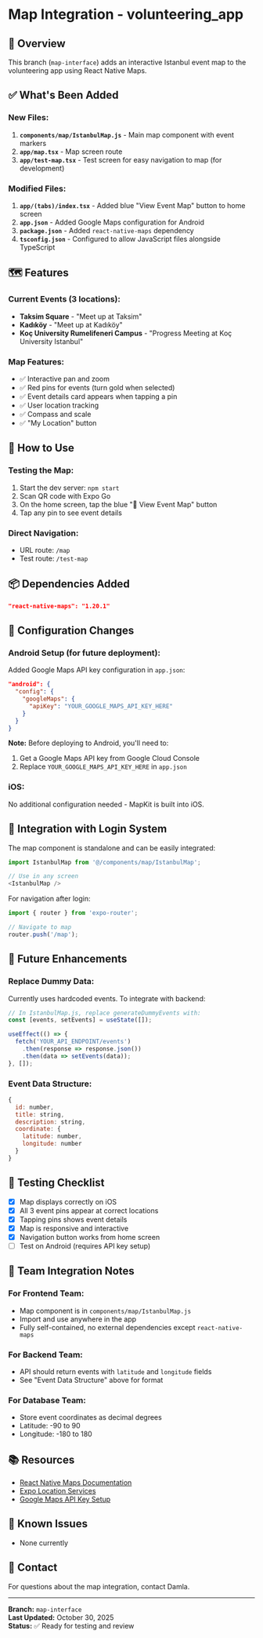 # Map Integration - volunteering_app

## 📍 Overview
This branch (`map-interface`) adds an interactive Istanbul event map to the volunteering app using React Native Maps.

## ✅ What's Been Added

### New Files:
1. **`components/map/IstanbulMap.js`** - Main map component with event markers
2. **`app/map.tsx`** - Map screen route
3. **`app/test-map.tsx`** - Test screen for easy navigation to map (for development)

### Modified Files:
1. **`app/(tabs)/index.tsx`** - Added blue "View Event Map" button to home screen
2. **`app.json`** - Added Google Maps configuration for Android
3. **`package.json`** - Added `react-native-maps` dependency
4. **`tsconfig.json`** - Configured to allow JavaScript files alongside TypeScript

## 🗺️ Features

### Current Events (3 locations):
- **Taksim Square** - "Meet up at Taksim"
- **Kadıköy** - "Meet up at Kadıköy"  
- **Koç University Rumelifeneri Campus** - "Progress Meeting at Koç University Istanbul"

### Map Features:
- ✅ Interactive pan and zoom
- ✅ Red pins for events (turn gold when selected)
- ✅ Event details card appears when tapping a pin
- ✅ User location tracking
- ✅ Compass and scale
- ✅ "My Location" button

## 🚀 How to Use

### Testing the Map:
1. Start the dev server: `npm start`
2. Scan QR code with Expo Go
3. On the home screen, tap the blue "📍 View Event Map" button
4. Tap any pin to see event details

### Direct Navigation:
- URL route: `/map`
- Test route: `/test-map`

## 📦 Dependencies Added

```json
"react-native-maps": "1.20.1"
```

## 🔧 Configuration Changes

### Android Setup (for future deployment):
Added Google Maps API key configuration in `app.json`:
```json
"android": {
  "config": {
    "googleMaps": {
      "apiKey": "YOUR_GOOGLE_MAPS_API_KEY_HERE"
    }
  }
}
```

**Note:** Before deploying to Android, you'll need to:
1. Get a Google Maps API key from Google Cloud Console
2. Replace `YOUR_GOOGLE_MAPS_API_KEY_HERE` in `app.json`

### iOS:
No additional configuration needed - MapKit is built into iOS.

## 🔄 Integration with Login System

The map component is standalone and can be easily integrated:

```typescript
import IstanbulMap from '@/components/map/IstanbulMap';

// Use in any screen
<IstanbulMap />
```

For navigation after login:
```typescript
import { router } from 'expo-router';

// Navigate to map
router.push('/map');
```

## 📝 Future Enhancements

### Replace Dummy Data:
Currently uses hardcoded events. To integrate with backend:

```javascript
// In IstanbulMap.js, replace generateDummyEvents with:
const [events, setEvents] = useState([]);

useEffect(() => {
  fetch('YOUR_API_ENDPOINT/events')
    .then(response => response.json())
    .then(data => setEvents(data));
}, []);
```

### Event Data Structure:
```javascript
{
  id: number,
  title: string,
  description: string,
  coordinate: {
    latitude: number,
    longitude: number
  }
}
```

## 🧪 Testing Checklist

- [x] Map displays correctly on iOS
- [x] All 3 event pins appear at correct locations
- [x] Tapping pins shows event details
- [x] Map is responsive and interactive
- [x] Navigation button works from home screen
- [ ] Test on Android (requires API key setup)

## 👥 Team Integration Notes

### For Frontend Team:
- Map component is in `components/map/IstanbulMap.js`
- Import and use anywhere in the app
- Fully self-contained, no external dependencies except `react-native-maps`

### For Backend Team:
- API should return events with `latitude` and `longitude` fields
- See "Event Data Structure" above for format

### For Database Team:
- Store event coordinates as decimal degrees
- Latitude: -90 to 90
- Longitude: -180 to 180

## 📚 Resources

- [React Native Maps Documentation](https://github.com/react-native-maps/react-native-maps)
- [Expo Location Services](https://docs.expo.dev/versions/latest/sdk/location/)
- [Google Maps API Key Setup](https://developers.google.com/maps/documentation/android-sdk/get-api-key)

## 🐛 Known Issues

- None currently

## 📧 Contact

For questions about the map integration, contact Damla.

---

**Branch:** `map-interface`  
**Last Updated:** October 30, 2025  
**Status:** ✅ Ready for testing and review
